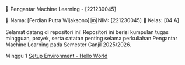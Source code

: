 📘 Pengantar Machine Learning - [221230045]

👤 Nama: [Ferdian Putra Wijaksono]
🆔 NIM: [221230045]
🏫 Kelas: [04 A]

Selamat datang di repositori ini! Repositori ini berisi kumpulan tugas mingguan, proyek, serta catatan penting selama perkuliahan Pengantar Machine Learning pada Semester Ganjil 2025/2026.

Minggu 1 [Setup Environment - Hello World](https://colab.research.google.com/github/[Ferdian_Putra_W]/[221230045]-Pengantar-ML/blob/main/Tugas_Minggu_1_Hello_World.ipynb)
